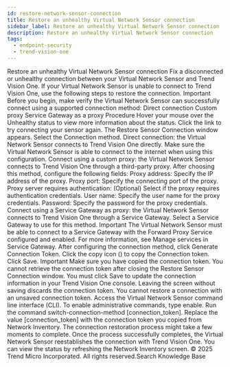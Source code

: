 ```yaml
---
id: restore-network-sensor-connection
title: Restore an unhealthy Virtual Network Sensor connection
sidebar_label: Restore an unhealthy Virtual Network Sensor connection
description: Restore an unhealthy Virtual Network Sensor connection
tags:
  - endpoint-security
  - trend-vision-one
---
```


 Restore an unhealthy Virtual Network Sensor connection Fix a disconnected or unhealthy connection between your Virtual Network Sensor and Trend Vision One. If your Virtual Network Sensor is unable to connect to Trend Vision One, use the following steps to restore the connection. Important Before you begin, make verify the Virtual Network Sensor can successfully connect using a supported connection method: Direct connection Custom proxy Service Gateway as a proxy Procedure Hover your mouse over the Unhealthy status to view more information about the status. Click the link to try connecting your sensor again. The Restore Sensor Connection window appears. Select the Connection method. Direct connection: the Virtual Network Sensor connects to Trend Vision One directly. Make sure the Virtual Network Sensor is able to connect to the internet when using this configuration. Connect using a custom proxy: the Virtual Network Sensor connects to Trend Vision One through a third-party proxy. After choosing this method, configure the following fields: Proxy address: Specify the IP address of the proxy. Proxy port: Specify the connecting port of the proxy. Proxy server requires authentication: (Optional) Select if the proxy requires authentication credentials. User name: Specify the user name for the proxy credentials. Password: Specify the password for the proxy credentials. Connect using a Service Gateway as proxy: the Virtual Network Sensor connects to Trend Vision One through a Service Gateway. Select a Service Gateway to use for this method. Important The Virtual Network Sensor must be able to connect to a Service Gateway with the Forward Proxy Service configured and enabled. For more information, see Manage services in Service Gateway. After configuring the connection method, click Generate Connection Token. Click the copy icon () to copy the Connection token. Click Save. Important Make sure you have copied the connection token. You cannot retrieve the connection token after closing the Restore Sensor Connection window. You must click Save to update the connection information in your Trend Vision One console. Leaving the screen without saving discards the connection token. You cannot restore a connection with an unsaved connection token. Access the Virtual Network Sensor command line interface (CLI). To enable administrative commands, type enable. Run the command switch-connection-method [connection_token]. Replace the value [connection_token] with the connection token you copied from Network Inventory. The connection restoration process might take a few moments to complete. Once the process successfully completes, the Virtual Network Sensor reestablishes the connection with Trend Vision One. You can view the status by refreshing the Network Inventory screen. © 2025 Trend Micro Incorporated. All rights reserved.Search Knowledge Base